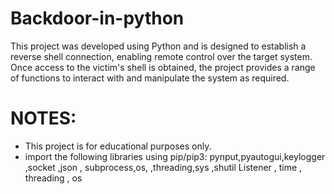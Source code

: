 # Backdoor-in-python
 This project was developed using Python and is designed to establish a reverse shell connection, enabling remote control over the target system. Once access to the victim's shell is obtained, the project provides a range of functions to interact with and manipulate the system as required.

# NOTES:
- This project is for educational purposes only.
- import the following libraries using pip/pip3:
pynput,pyautogui,keylogger ,socket ,json , subprocess,os, ,threading,sys ,shutil
Listener , time , threading , os
